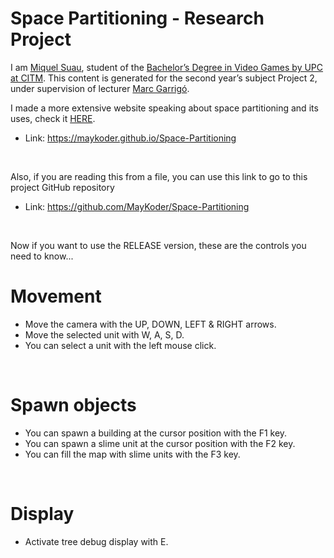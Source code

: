 # Space Partitioning - Research Project

I am [Miquel Suau](https://www.linkedin.com/in/miquel-suau-gonz%C3%A0lez-346b5617a/), student of the [Bachelor’s Degree in Video Games by UPC at CITM](https://www.citm.upc.edu/ing/estudis/graus-videojocs/). This content is generated for the second year’s subject Project 2, under supervision of lecturer [Marc Garrigó](https://www.linkedin.com/in/mgarrigo/).

I made a more extensive website speaking about space partitioning and its uses, check it [HERE](https://maykoder.github.io/Space-Partitioning/).
 - Link: https://maykoder.github.io/Space-Partitioning

<br>

Also, if you are reading this from a file, you can use this link to go to this project GitHub repository
 - Link: https://github.com/MayKoder/Space-Partitioning
 
 <br>
 
Now if you want to use the RELEASE version, these are the controls you need to know...
 
# Movement
 
  - Move the camera with the UP, DOWN, LEFT & RIGHT arrows.
  - Move the selected unit with W, A, S, D.
  - You can select a unit with the left mouse click.
  
<br>

# Spawn objects
  
   - You can spawn a building at the cursor position with the F1 key.
   - You can spawn a slime unit at the cursor position with the F2 key.
   - You can fill the map with slime units with the F3 key.
   
<br>

# Display
 
 - Activate tree debug display with E.
